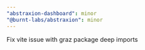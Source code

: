 ```yaml
---
"abstraxion-dashboard": minor
"@burnt-labs/abstraxion": minor
---
```


Fix vite issue with graz package deep imports
